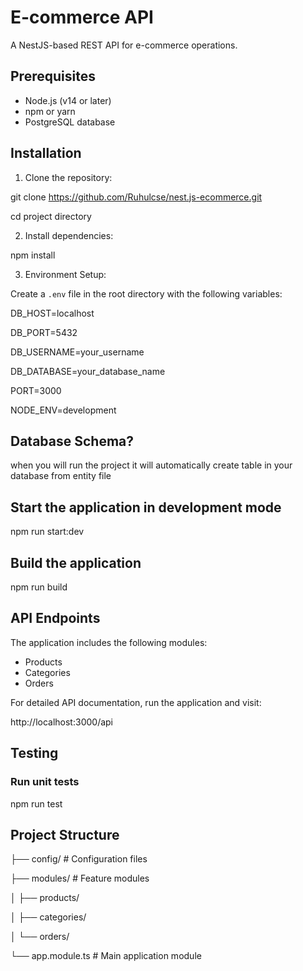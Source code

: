 # E-commerce API 

A NestJS-based REST API for e-commerce operations.

## Prerequisites

- Node.js (v14 or later)
- npm or yarn
- PostgreSQL database

## Installation

1. Clone the repository:

git clone https://github.com/Ruhulcse/nest.js-ecommerce.git

cd project directory


2. Install dependencies:

npm install


3. Environment Setup:
   
Create a `.env` file in the root directory with the following variables:



DB_HOST=localhost

DB_PORT=5432

DB_USERNAME=your_username

DB_DATABASE=your_database_name

PORT=3000

NODE_ENV=development

## Database Schema?
when you will run the project it will automatically create table in your database from entity file


## Start the application in development mode

npm run start:dev

## Build the application

npm run build


## API Endpoints

The application includes the following modules:

- Products
- Categories
- Orders

For detailed API documentation, run the application and visit:

http://localhost:3000/api


## Testing

### Run unit tests

npm run test


## Project Structure

├── config/           # Configuration files

├── modules/          # Feature modules

│     ├── products/

│     ├── categories/

│   └── orders/

└── app.module.ts     # Main application module
